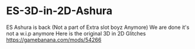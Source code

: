 # ES-3D-in-2D-Ashura
ES Ashura is back (Not a part of Extra slot boyz Anymore) We are done it's not a w.i.p anymore Here is the original 3D in 2D Glitches https://gamebanana.com/mods/54266
